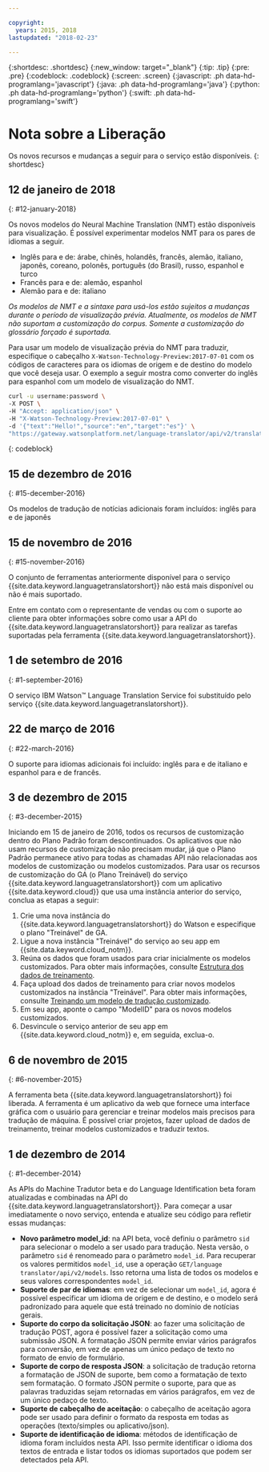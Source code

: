 ```yaml
---

copyright:
  years: 2015, 2018
lastupdated: "2018-02-23"

---
```


{:shortdesc: .shortdesc}
{:new_window: target="_blank"}
{:tip: .tip}
{:pre: .pre}
{:codeblock: .codeblock}
{:screen: .screen}
{:javascript: .ph data-hd-programlang='javascript'}
{:java: .ph data-hd-programlang='java'}
{:python: .ph data-hd-programlang='python'}
{:swift: .ph data-hd-programlang='swift'}

# Nota sobre a Liberação

Os novos recursos e mudanças a seguir para o serviço estão disponíveis.
{: shortdesc}

## 12 de janeiro de 2018
{: #12-january-2018}

Os novos modelos do Neural Machine Translation (NMT) estão disponíveis para visualização. É possível experimentar modelos NMT para os pares de idiomas a seguir. 

- Inglês para e de: árabe, chinês, holandês, francês, alemão, italiano, japonês, coreano, polonês, português (do Brasil), russo, espanhol e turco
- Francês para e de: alemão, espanhol
- Alemão para e de: italiano

*Os modelos de NMT e a sintaxe para usá-los estão sujeitos a mudanças durante o período de visualização prévia. Atualmente, os modelos de NMT não suportam a customização do corpus. Somente a customização do glossário forçado é suportada.*

Para usar um modelo de visualização prévia do NMT para traduzir, especifique o cabeçalho `X-Watson-Technology-Preview:2017-07-01` com os códigos de caracteres para os idiomas de origem e de destino do modelo que você deseja usar. O exemplo a seguir mostra como converter do inglês para espanhol com um modelo de visualização do NMT.

```bash
curl -u username:password \
-X POST \
-H "Accept: application/json" \
-H "X-Watson-Technology-Preview:2017-07-01" \
-d '{"text":"Hello!","source":"en","target":"es"}' \
"https://gateway.watsonplatform.net/language-translator/api/v2/translate"
```
{: codeblock}


## 15 de dezembro de 2016
{: #15-december-2016}

Os modelos de tradução de notícias adicionais foram incluídos: inglês para e de japonês

## 15 de novembro de 2016
{: #15-november-2016}

O conjunto de ferramentas anteriormente disponível para o serviço {{site.data.keyword.languagetranslatorshort}} não está mais disponível ou não é mais suportado. 

Entre em contato com o representante de vendas ou com o suporte ao cliente para obter informações sobre como usar a API do {{site.data.keyword.languagetranslatorshort}} para realizar as tarefas suportadas pela ferramenta {{site.data.keyword.languagetranslatorshort}}.

## 1 de setembro de 2016
{: #1-september-2016}

O serviço IBM Watson&trade; Language Translation Service foi substituído pelo serviço {{site.data.keyword.languagetranslatorshort}}.

## 22 de março de 2016
{: #22-march-2016}

O suporte para idiomas adicionais foi incluído: inglês para e de italiano e espanhol para e de francês.

## 3 de dezembro de 2015
{: #3-december-2015}

Iniciando em 15 de janeiro de 2016, todos os recursos de customização dentro do Plano Padrão foram descontinuados. Os aplicativos que não usam recursos de customização não precisam mudar, já que o Plano Padrão permanece ativo para todas as chamadas API não relacionadas aos modelos de customização ou modelos customizados. Para usar os recursos de customização do GA (o Plano Treinável) do serviço {{site.data.keyword.languagetranslatorshort}} com um aplicativo {{site.data.keyword.cloud}} que usa uma instância anterior do serviço, conclua as etapas a seguir:

1.  Crie uma nova instância do {{site.data.keyword.languagetranslatorshort}} do Watson e especifique o plano "Treinável" de GA.
1.  Ligue a nova instância "Treinável" do serviço ao seu app em {{site.data.keyword.cloud_notm}}.
1.  Reúna os dados que foram usados para criar inicialmente os modelos customizados. Para obter mais informações, consulte [Estrutura dos dados de treinamento](/docs/services/language-translator/customizing.html#structure).
1.  Faça upload dos dados de treinamento para criar novos modelos customizados na instância "Treinável". Para obter mais informações, consulte [Treinando um modelo de tradução customizado](/docs/services/language-translator/customizing.html#training).
1.  Em seu app, aponte o campo "ModelID" para os novos modelos customizados.
1.  Desvincule o serviço anterior de seu app em {{site.data.keyword.cloud_notm}} e, em seguida, exclua-o.

## 6 de novembro de 2015
{: #6-november-2015}

A ferramenta beta {{site.data.keyword.languagetranslatorshort}} foi liberada. A ferramenta é um aplicativo da web que fornece uma interface gráfica com o usuário para gerenciar e treinar modelos mais precisos para tradução de máquina. É possível criar projetos, fazer upload de dados de treinamento, treinar modelos customizados e traduzir textos.

## 1 de dezembro de 2014
{: #1-december-2014}

As APIs do Machine Tradutor beta e do Language Identification beta foram atualizadas e combinadas na API do {{site.data.keyword.languagetranslatorshort}}. Para começar a usar imediatamente o novo serviço, entenda e atualize seu código para refletir essas mudanças:

- **Novo parâmetro model\_id**: na API beta, você definiu o parâmetro `sid` para selecionar o modelo a ser usado para tradução. Nesta versão, o parâmetro `sid` é renomeado para o parâmetro `model_id`. Para recuperar os valores permitidos `model_id`, use a operação `GET/language  translator/api/v2/models`. Isso retorna uma lista de todos os modelos e seus valores correspondentes `model_id`.
- **Suporte de par de idiomas**: em vez de selecionar um `model_id`, agora é possível especificar um idioma de origem e de destino, e o modelo será padronizado para aquele que está treinado no domínio de notícias gerais.
- **Suporte do corpo da solicitação JSON**: ao fazer uma solicitação de tradução POST, agora é possível fazer a solicitação como uma submissão JSON. A formatação JSON permite enviar vários parágrafos para conversão, em vez de apenas um único pedaço de texto no formato de envio de formulário.
- **Suporte de corpo de resposta JSON**: a solicitação de tradução retorna a formatação de JSON de suporte, bem como a formatação de texto sem formatação. O formato JSON permite o suporte, para que as palavras traduzidas sejam retornadas em vários parágrafos, em vez de um único pedaço de texto.
- **Suporte de cabeçalho de aceitação**: o cabeçalho de aceitação agora pode ser usado para definir o formato da resposta em todas as operações (texto/simples ou aplicativo/json).
- **Suporte de identificação de idioma**: métodos de identificação de idioma foram incluídos nesta API. Isso permite identificar o idioma dos textos de entrada e listar todos os idiomas suportados que podem ser detectados pela API.

